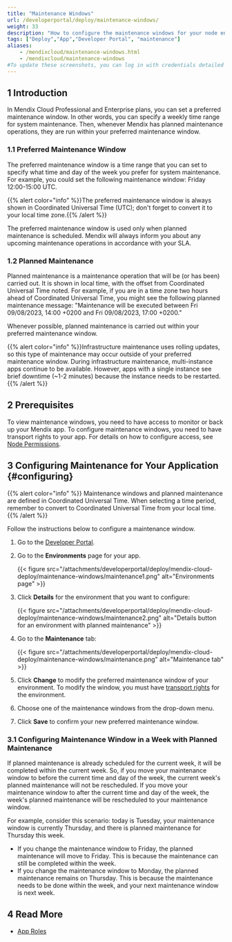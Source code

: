 ```yaml
---
title: "Maintenance Windows"
url: /developerportal/deploy/maintenance-windows/
weight: 33
description: "How to configure the maintenance windows for your node environment."
tags: ["Deploy","App","Developer Portal", "maintenance"]
aliases:
    - /mendixcloud/maintenance-windows.html
    - /mendixcloud/maintenance-windows
#To update these screenshots, you can log in with credentials detailed in How to Update Screenshots Using Team Apps.
---
```


## 1 Introduction
In Mendix Cloud Professional and Enterprise plans, you can set a preferred maintenance window. In other words, you can specify a weekly time range for system maintenance. Then, whenever Mendix has planned maintenance operations, they are run within your preferred maintenance window.

### 1.1 Preferred Maintenance Window

The preferred maintenance window is a time range that you can set to specify what time and day of the week you prefer for system maintenance. For example, you could set the following maintenance window: Friday 12:00-15:00 UTC.

{{% alert color="info" %}}The preferred maintenance window is always shown in Coordinated Universal Time (UTC); don't forget to convert it to your local time zone.{{% /alert %}}

The preferred maintenance window is used only when planned maintenance is scheduled. Mendix will always inform you about any upcoming maintenance operations in accordance with your SLA.

### 1.2 Planned Maintenance

Planned maintenance is a maintenance operation that will be (or has been) carried out. It is shown in local time, with the offset from Coordinated Universal Time noted. For example, if you are in a time zone two hours ahead of Coordinated Universal Time, you might see the following planned maintenance message: "Maintenance will be executed between Fri 09/08/2023, 14:00 +0200 and Fri 09/08/2023, 17:00 +0200."

Whenever possible, planned maintenance is carried out within your preferred maintenance window.

{{% alert color="info" %}}Infrastructure maintenance uses rolling updates, so this type of maintenance may occur outside of your preferred maintenance window. During infrastructure maintenance, multi-instance apps continue to be available. However, apps with a single instance see brief downtime (~1-2 minutes) because the instance needs to be restarted.{{% /alert %}}

## 2 Prerequisites

To view maintenance windows, you need to have access to monitor or back up your Mendix app. To configure maintenance windows, you need to have transport rights to your app. For details on how to configure access, see [Node Permissions](/developerportal/deploy/node-permissions/).

## 3 Configuring Maintenance for Your Application {#configuring}

{{% alert color="info" %}}
Maintenance windows and planned maintenance are defined in Coordinated Universal Time. When selecting a time period, remember to convert to Coordinated Universal Time from your local time.
{{% /alert %}}

Follow the instructions below to configure a maintenance window.

1. Go to the [Developer Portal](http://sprintr.home.mendix.com).

2. Go to the **Environments** page for your app.

    {{< figure src="/attachments/developerportal/deploy/mendix-cloud-deploy/maintenance-windows/maintenance1.png" alt="Environments page" >}}

3. Click **Details** for the environment that you want to configure:

    {{< figure src="/attachments/developerportal/deploy/mendix-cloud-deploy/maintenance-windows/maintenance2.png" alt="Details button for an environment with planned maintenance" >}}

4. Go to the **Maintenance** tab:

    {{< figure src="/attachments/developerportal/deploy/mendix-cloud-deploy/maintenance-windows/maintenance.png" alt="Maintenance tab" >}}
    
5. Click **Change** to modify the preferred maintenance window of your environment. To modify the window, you must have [transport rights](/developerportal/deploy/node-permissions/#transport-rights) for the environment.

6. Choose one of the maintenance windows from the drop-down menu.

7. Click **Save** to confirm your new preferred maintenance window.

### 3.1 Configuring Maintenance Window in a Week with Planned Maintenance

If planned maintenance is already scheduled for the current week, it will be completed within the current week. So, if you move your maintenance window to before the current time and day of the week, the current week's planned maintenance will not be rescheduled. If you move your maintenance window to after the current time and day of the week, the week's planned maintenance will be rescheduled to your maintenance window.

For example, consider this scenario: today is Tuesday, your maintenance window is currently Thursday, and there is planned maintenance for Thursday this week.

* If you change the maintenance window to Friday, the planned maintenance will move to Friday. This is because the maintenance can still be completed within the week.
* If you change the maintenance window to Monday, the planned maintenance remains on Thursday. This is because the maintenance needs to be done within the week, and your next maintenance window is next week.

## 4 Read More

* [App Roles](/developerportal/general/app-roles/)
